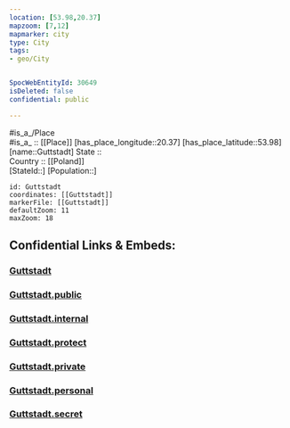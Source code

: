 ```yaml
---
location: [53.98,20.37] 
mapzoom: [7,12] 
mapmarker: city 
type: City
tags:
- geo/City


SpocWebEntityId: 30649
isDeleted: false
confidential: public

---
```

#is_a_/Place  
#is_a_ :: [[Place]] 
[has_place_longitude::20.37] 
[has_place_latitude::53.98] 
[name::Guttstadt] 
State ::  
Country :: [[Poland]]  
[StateId::] 
[Population::] 



```leaflet
id: Guttstadt
coordinates: [[Guttstadt]] 
markerFile: [[Guttstadt]] 
defaultZoom: 11 
maxZoom: 18
```


## Confidential Links & Embeds: 

### [Guttstadt](/_Standards/Earth/Continent/Europe/Europe~East/Poland/Provinces~Poland/Warmian-Masurian/City/Guttstadt.md) 

### [Guttstadt.public](/_public/Earth/Continent/Europe/Europe~East/Poland/Provinces~Poland/Warmian-Masurian/City/Guttstadt.public.md) 

### [Guttstadt.internal](/_internal/Earth/Continent/Europe/Europe~East/Poland/Provinces~Poland/Warmian-Masurian/City/Guttstadt.internal.md) 

### [Guttstadt.protect](/_protect/Earth/Continent/Europe/Europe~East/Poland/Provinces~Poland/Warmian-Masurian/City/Guttstadt.protect.md) 

### [Guttstadt.private](/_private/Earth/Continent/Europe/Europe~East/Poland/Provinces~Poland/Warmian-Masurian/City/Guttstadt.private.md) 

### [Guttstadt.personal](/_personal/Earth/Continent/Europe/Europe~East/Poland/Provinces~Poland/Warmian-Masurian/City/Guttstadt.personal.md) 

### [Guttstadt.secret](/_secret/Earth/Continent/Europe/Europe~East/Poland/Provinces~Poland/Warmian-Masurian/City/Guttstadt.secret.md)

